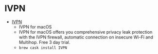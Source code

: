 # IVPN
- [IVPN](https://www.ivpn.net/apps-macos)
  -  IVPN for macOS
  - IVPN for macOS offers you comprehensive privacy leak protection with the IVPN firewall, automatic connection on insecure Wi-Fi and Multihop. Free 3 day trial. 
  - `brew cask install IVPN`

